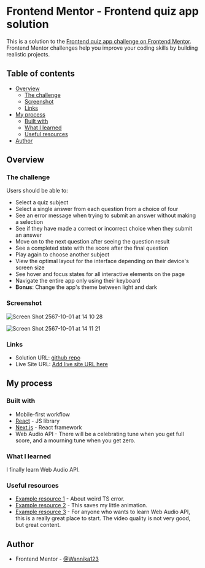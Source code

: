 # Frontend Mentor - Frontend quiz app solution

This is a solution to the [Frontend quiz app challenge on Frontend Mentor](https://www.frontendmentor.io/challenges/frontend-quiz-app-BE7xkzXQnU). Frontend Mentor challenges help you improve your coding skills by building realistic projects. 

## Table of contents

- [Overview](#overview)
  - [The challenge](#the-challenge)
  - [Screenshot](#screenshot)
  - [Links](#links)
- [My process](#my-process)
  - [Built with](#built-with)
  - [What I learned](#what-i-learned)
  - [Useful resources](#useful-resources)
- [Author](#author)

## Overview

### The challenge

Users should be able to:

- Select a quiz subject
- Select a single answer from each question from a choice of four
- See an error message when trying to submit an answer without making a selection
- See if they have made a correct or incorrect choice when they submit an answer
- Move on to the next question after seeing the question result
- See a completed state with the score after the final question
- Play again to choose another subject
- View the optimal layout for the interface depending on their device's screen size
- See hover and focus states for all interactive elements on the page
- Navigate the entire app only using their keyboard
- **Bonus**: Change the app's theme between light and dark

### Screenshot

![Screen Shot 2567-10-01 at 14 10 28](https://github.com/user-attachments/assets/1a8529bf-4924-414c-92a7-42ad7254e721)

![Screen Shot 2567-10-01 at 14 11 21](https://github.com/user-attachments/assets/253773a5-635e-4f16-9fda-1c520384c465)

### Links

- Solution URL: [github repo](https://github.com/Wannika123/fem-quiz)
- Live Site URL: [Add live site URL here](https://your-live-site-url.com)

## My process

### Built with

- Mobile-first workflow
- [React](https://reactjs.org/) - JS library
- [Next.js](https://nextjs.org/) - React framework
- Web Audio API - There will be a celebrating tune when you get full score, and a mourning tune when you get zero. 

### What I learned

I finally learn Web Audio API.

### Useful resources

- [Example resource 1](https://stackoverflow.com/questions/24108197/how-to-detect-key-pressed-in-typescript) - About weird TS error.
- [Example resource 2](https://stackoverflow.com/questions/63186710/how-to-trigger-a-css-animation-on-every-time-a-react-component-re-renders) - This saves my little animation.
- [Example resource 3](https://www.youtube.com/watch?v=Qy3Kwkr-dgM&list=PLQ1Pnjr9zvi4x9sofuSjF6fcjjRT222In) - For anyone who wants to learn Web Audio API, this is a really great place to start. The video quality is not very good, but great content.

## Author

- Frontend Mentor - [@Wannika123](https://www.frontendmentor.io/profile/Wannika123)